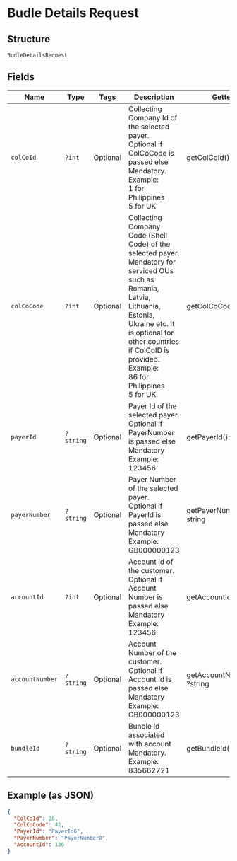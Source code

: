 
# Budle Details Request

## Structure

`BudleDetailsRequest`

## Fields

| Name | Type | Tags | Description | Getter | Setter |
|  --- | --- | --- | --- | --- | --- |
| `colCoId` | `?int` | Optional | Collecting Company Id  of the selected payer.<br>Optional if ColCoCode is passed else Mandatory.<br>Example:<br>1 for Philippines<br>5 for UK | getColCoId(): ?int | setColCoId(?int colCoId): void |
| `colCoCode` | `?int` | Optional | Collecting Company Code (Shell Code) of the selected payer.<br>Mandatory for serviced OUs such as Romania, Latvia, Lithuania, Estonia, Ukraine etc. It is optional for other countries if ColCoID is provided.<br>Example:<br>86 for Philippines<br>5 for UK | getColCoCode(): ?int | setColCoCode(?int colCoCode): void |
| `payerId` | `?string` | Optional | Payer Id of the selected payer.<br>Optional if PayerNumber is passed else Mandatory<br>Example: 123456 | getPayerId(): ?string | setPayerId(?string payerId): void |
| `payerNumber` | `?string` | Optional | Payer Number of the selected payer.<br>Optional if PayerId is passed else Mandatory<br>Example: GB000000123 | getPayerNumber(): ?string | setPayerNumber(?string payerNumber): void |
| `accountId` | `?int` | Optional | Account Id of the customer.<br>Optional if Account Number is passed else Mandatory<br>Example: 123456 | getAccountId(): ?int | setAccountId(?int accountId): void |
| `accountNumber` | `?string` | Optional | Account Number of the customer.<br>Optional if Account Id is passed else Mandatory<br>Example: GB000000123 | getAccountNumber(): ?string | setAccountNumber(?string accountNumber): void |
| `bundleId` | `?string` | Optional | Bundle Id associated with account<br>Mandatory.<br>Example: 835662721 | getBundleId(): ?string | setBundleId(?string bundleId): void |

## Example (as JSON)

```json
{
  "ColCoId": 28,
  "ColCoCode": 42,
  "PayerId": "PayerId6",
  "PayerNumber": "PayerNumber8",
  "AccountId": 136
}
```

